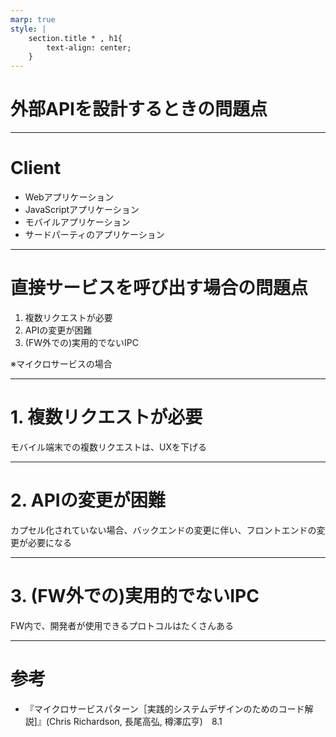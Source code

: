 ```yaml
---
marp: true
style: |
    section.title * , h1{
        text-align: center;
    }
---
```

# 外部APIを設計するときの問題点

<!-- 
REST APIを持つアプリを複数クライアントに公開する場合に
いくつか問題点について
-->

---
# Client

- Webアプリケーション
- JavaScriptアプリケーション
- モバイルアプリケーション
- サードパーティのアプリケーション

---
# 直接サービスを呼び出す場合の問題点

1. 複数リクエストが必要
1. APIの変更が困難
1. (FW外での)実用的でないIPC

※マイクロサービスの場合

<!--
Monosilicなら普通かも
-->

---
# 1. 複数リクエストが必要

モバイル端末での複数リクエストは、UXを下げる

<!--
モバイルで、API取得結果をあれこれいじる実装が必要だったり、電池も減る
-->

---
# 2. APIの変更が困難

カプセル化されていない場合、バックエンドの変更に伴い、フロントエンドの変更が必要になる

---
# 3. (FW外での)実用的でないIPC

FW内で、開発者が使用できるプロトコルはたくさんある

<!-- 
FW外では、HTTPやWebSocketが一般的
-->
---
# 参考

- 『マイクロサービスパターン［実践的システムデザインのためのコード解説]』(Chris Richardson, 長尾高弘, 樽澤広亨)　8.1
